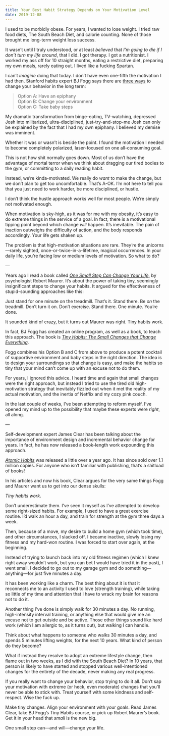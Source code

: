 ```yaml
---
title: Your Best Habit Strategy Depends on Your Motivation Level
date: 2019-12-08
---
```

I used to be morbidly obese. For years, I wanted to lose weight. I tried raw food diets, The South Beach Diet, and calorie counting. None of those brought me long-term weight loss success.

It wasn’t until I truly understood, or at least _believed_ that _I’m going to die if I don’t turn my life around_, that I did. I got therapy. I got a nutritionist. I worked my ass off for 10 straight months, eating a restrictive diet, preparing my own meals, rarely eating out. I lived like a fucking Spartan.

I can’t _imagine_ doing that today. I don’t have even one-fifth the motivation I had then. Stanford habits expert BJ Fogg says there are [three ways](https://www.tinyhabits.com/) to change your behavior in the long term:

> Option A:  Have an epiphany  
> Option B:  Change your environment  
> Option C:  Take baby steps

My dramatic transformation from binge-eating, TV-watching, depressed Josh into militarized, ultra-disciplined, just-try-and-stop-me Josh can only be explained by the fact that I had my own epiphany. I believed my demise was imminent.

Whether it was or wasn’t is beside the point. I found the motivation I needed to become completely polarized, laser-focused on one all-consuming goal.

This is not how shit normally goes down. Most of us don’t have the advantage of mortal terror when we think about dragging our tired bodies to the gym, or committing to a daily reading habit.

Instead, we’re kinda-motivated. We really do _want_ to make the change, but we don’t plan to get too uncomfortable. That’s A-OK. I’m not here to tell you that you just need to work harder, be more disciplined, or hustle.

I don’t think the hustle approach works well for most people. We’re simply not motivated enough.

When motivation is sky-high, as it was for me with my obesity, it’s easy to do extreme things in the service of a goal. In fact, there is a motivational tipping point beyond which change _will_ happen. It’s inevitable. The pain of inaction outweighs the difficulty of action, and the body responds accordingly. Your life gets shaken up.

The problem is that high-motivation situations are rare. They’re the unicorns—rarely sighted, once-or-twice-in-a-lifetime, magical occurrences. In your daily life, you’re facing low or medium levels of motivation. So what to do?

—

Years ago I read a book called _[One Small Step Can Change Your Life](https://www.indiebound.org/book/9780761180326?aff=workmanpub)_, by psychologist Robert Maurer. It’s about the power of taking tiny, seemingly insignificant steps to change your habits. It argued for the effectiveness of stupid-sounding approaches like this:

Just stand for one minute on the treadmill. That’s it. Stand there. Be _on_ the treadmill. Don’t turn it on. Don’t exercise. Stand there. One minute. You’re done.

It sounded kind of crazy, but it turns out Maurer was right. Tiny habits work.

In fact, BJ Fogg has created an online program, as well as a book, to teach this approach. The book is _[Tiny Habits: The Small Changes that Change Everything](https://www.tinyhabits.com/book)_.

Fogg combines his Option B and C from above to produce a potent cocktail of supportive environment and baby steps in the right direction. The idea is to design your surroundings so that change is easy, and make the habits so tiny that your mind can’t come up with an excuse not to do them.

For years, I ignored this advice. I heard time and again that small changes were the right approach, but instead I tried to use the tired old high-motivation strategy that inevitably fizzled out when it met the reality of my actual motivation, and the inertia of Netflix and my cozy pink couch.

In the last couple of weeks, I’ve been attempting to reform myself. I’ve opened my mind up to the possibility that maybe these experts were _right_, all along.

—

Self-development expert James Clear has been talking about the importance of environment design and incremental behavior change for years. In fact, he has now released a book-length work expounding this approach.

_[Atomic Habits](https://www.indiebound.org/book/9780735211292)_ was released a little over a year ago. It has since sold over 1.1 million copies. For anyone who isn’t familiar with publishing, that’s a shitload of books!

In his articles and now his book, Clear argues for the very same things Fogg and Maurer want us to get into our dense skulls:

_Tiny habits work_.

Don’t underestimate them. I’ve seen it myself as I’ve attempted to develop some right-sized habits. For example, I used to have a great exercise routine. I’d walk an hour a day, and train for strength at the gym three days a week.

Then, because of a move, my desire to build a home gym (which took time), and other circumstances, I slacked off. I became inactive, slowly losing my fitness and my hard-won routine. I was forced to start over again, at the beginning.

Instead of trying to launch back into my old fitness regimen (which I knew right away wouldn’t work, but you can bet I would have tried it in the past), I went small. I decided to go out to my garage gym and do something—anything—for just five minutes a day.

It has been working like a charm. The best thing about it is that it reconnects me to an activity I used to love (strength training), while taking so little of my time and attention that I have to wrack my brain for reasons not to do it.

Another thing I’ve done is simply walk for 30 minutes a day. No running, high-intensity interval training, or anything else that would give me an excuse not to get outside and be active. Those other things sound like hard work (which I am allergic to, as it turns out), but walking I can handle.

Think about what happens to someone who walks 30 minutes a day, and spends 5 minutes lifting weights, for the next 10 years. What kind of person do they become? 

What if instead they resolve to adopt an extreme lifestyle change, then flame out in two weeks, as I did with the South Beach Diet? In 10 years, that person is likely to have started and stopped various well-intentioned changes for the entirety of the decade, never making any real progress.

If you really want to change your behavior, stop trying to do it all. Don’t sap your motivation with extreme (or heck, even moderate) changes that you’ll never be able to stick with. Treat yourself with some kindness and self-respect. Wise the fuck up.

Make tiny changes. Align your environment with your goals. Read James Clear, take BJ Fogg’s Tiny Habits course, or pick up Robert Maurer’s book. Get it in your head that _small_ is the new big.

One small step can—and will—change your life.